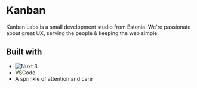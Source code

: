 # Kanban

Kanban Labs is a small development studio from Estonia. We're passionate about great UX, serving the people & keeping the web simple.

## Built with
- ![Nuxt 3](https://img.shields.io/badge/Nuxt-002E3B?style=for-the-badge&logo=nuxtdotjs&logoColor=#00DC82)
- VSCode
- A sprinkle of attention and care
